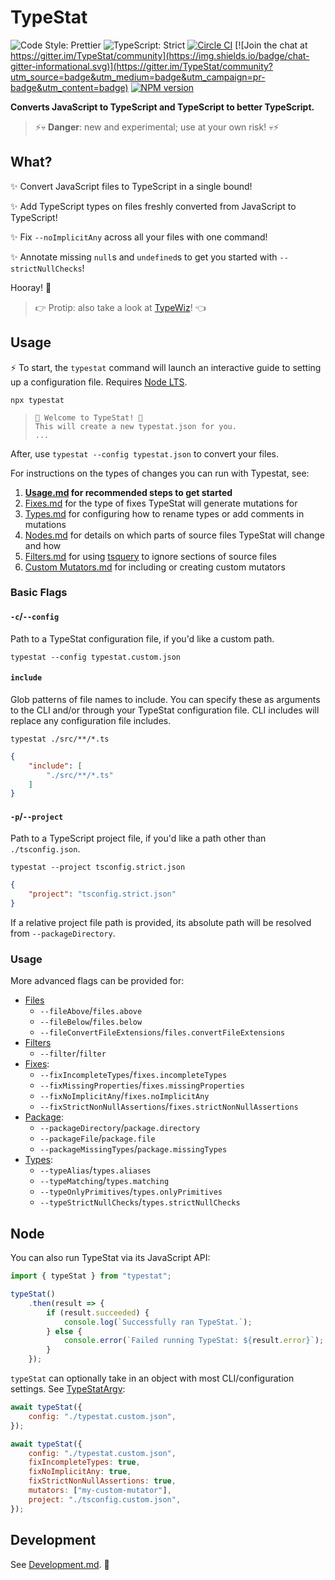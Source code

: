 # TypeStat

![Code Style: Prettier](https://img.shields.io/badge/code_style-prettier-14cc21.svg)
![TypeScript: Strict](https://img.shields.io/badge/typescript-strict-yellow.svg)
[![Circle CI](https://img.shields.io/circleci/build/github/JoshuaKGoldberg/TypeStat.svg)](https://circleci.com/gh/JoshuaKGoldberg/TypeStat)
[![Join the chat at https://gitter.im/TypeStat/community](https://img.shields.io/badge/chat-gitter-informational.svg)](https://gitter.im/TypeStat/community?utm_source=badge&utm_medium=badge&utm_campaign=pr-badge&utm_content=badge)
[![NPM version](https://badge.fury.io/js/typestat.svg)](http://badge.fury.io/js/typestat)

**Converts JavaScript to TypeScript and TypeScript to better TypeScript.**

> ⚡💀 **Danger**: new and experimental; use at your own risk! 💀⚡

## What?

✨ Convert JavaScript files to TypeScript in a single bound!

✨ Add TypeScript types on files freshly converted from JavaScript to TypeScript!

✨ Fix `--noImplicitAny` across all your files with one command!

✨ Annotate missing `null`s and `undefined`s to get you started with `--strictNullChecks`!

Hooray!
💪

> 👉 Protip: also take a look at [TypeWiz](https://github.com/urish/typewiz)! 👈

## Usage

⚡ To start, the `typestat` command will launch an interactive guide to setting up a configuration file.
Requires [Node LTS](https://nodejs.org/en/about/releases).

```shell
npx typestat
```

> ```shell
> 👋 Welcome to TypeStat! 👋
> This will create a new typestat.json for you.
> ...
> ```

After, use `typestat --config typestat.json` to convert your files.

For instructions on the types of changes you can run with Typestat, see:

1. **[Usage.md](./docs/Usage.md) for recommended steps to get started**
2. [Fixes.md](./docs/Fixes.md) for the type of fixes TypeStat will generate mutations for
3. [Types.md](./docs/Types.md) for configuring how to rename types or add comments in mutations
4. [Nodes.md](./docs/Nodes.md) for details on which parts of source files TypeStat will change and how
5. [Filters.md](./docs/Filters.md) for using [tsquery](https://github.com/phenomnomnominal/tsquery) to ignore sections of source files
6. [Custom Mutators.md](./docs/Custom%20Mutators.md) for including or creating custom mutators

### Basic Flags

#### `-c`/`--config`

Path to a TypeStat configuration file, if you'd like a custom path.

```shell
typestat --config typestat.custom.json
```

#### `include`

Glob patterns of file names to include.
You can specify these as arguments to the CLI and/or through your TypeStat configuration file.
CLI includes will replace any configuration file includes.

```shell
typestat ./src/**/*.ts
```

```json
{
    "include": [
        "./src/**/*.ts"
    ]
}
```

#### `-p`/`--project`

Path to a TypeScript project file, if you'd like a path other than `./tsconfig.json`.

```shell
typestat --project tsconfig.strict.json
```

```json
{
    "project": "tsconfig.strict.json"
}
```

If a relative project file path is provided, its absolute path will be resolved from `--packageDirectory`.

### Usage

More advanced flags can be provided for:

* [Files](./docs/Files.md)
  * `--fileAbove`/`files.above`
  * `--fileBelow`/`files.below`
  * `--fileConvertFileExtensions`/`files.convertFileExtensions`
* [Filters](./docs/Filters.md)
  * `--filter`/`filter`
* [Fixes](./docs/Fixes.md):
  * `--fixIncompleteTypes`/`fixes.incompleteTypes`
  * `--fixMissingProperties`/`fixes.missingProperties`
  * `--fixNoImplicitAny`/`fixes.noImplicitAny`
  * `--fixStrictNonNullAssertions`/`fixes.strictNonNullAssertions`
* [Package](./docs/Package.md):
  * `--packageDirectory`/`package.directory`
  * `--packageFile`/`package.file`
  * `--packageMissingTypes`/`package.missingTypes`
* [Types](./docs/Types.md):
  * `--typeAlias`/`types.aliases`
  * `--typeMatching`/`types.matching`
  * `--typeOnlyPrimitives`/`types.onlyPrimitives`
  * `--typeStrictNullChecks`/`types.strictNullChecks`

## Node

You can also run TypeStat via its JavaScript API:

```javascript
import { typeStat } from "typestat";

typeStat()
    .then(result => {
        if (result.succeeded) {
            console.log(`Successfully ran TypeStat.`);
        } else {
            console.error(`Failed running TypeStat: ${result.error}`);
        }
    });
```

`typeStat` can optionally take in an object with most CLI/configuration settings.
See [TypeStatArgv](./src/index.ts):

```javascript
await typeStat({
    config: "./typestat.custom.json",
});
```

```javascript
await typeStat({
    config: "./typestat.custom.json",
    fixIncompleteTypes: true,
    fixNoImplicitAny: true,
    fixStrictNonNullAssertions: true,
    mutators: ["my-custom-mutator"],
    project: "./tsconfig.custom.json",
});
```

## Development

See [Development.md](./docs/Development.md). 💖
